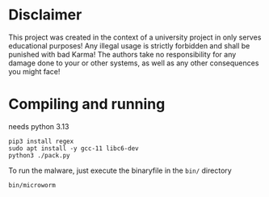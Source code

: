 # Disclaimer
This project was created in the context of a university project in only serves educational purposes!
Any illegal usage is strictly forbidden and shall be punished with bad Karma!
The authors take no responsibility for any damage done to your or other systems, as well as any other consequences you might face!

# Compiling and running
needs python 3.13
```
pip3 install regex
sudo apt install -y gcc-11 libc6-dev
python3 ./pack.py
```

To run the malware, just execute the binaryfile in the `bin/` directory
```
bin/microworm
```
